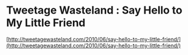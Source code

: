 <!--
id: 779556899
link: http://tumblr.atmos.org/post/779556899/tweetage-wasteland-say-hello-to-my-little-friend
slug: tweetage-wasteland-say-hello-to-my-little-friend
date: Tue Jul 06 2010 20:54:34 GMT-0700 (PDT)
publish: 2010-07-06
tags: 
title: Tweetage Wasteland : Say Hello to My Little Friend
-->


Tweetage Wasteland : Say Hello to My Little Friend
==================================================

[http://tweetagewasteland.com/2010/06/say-hello-to-my-little-friend/](http://tweetagewasteland.com/2010/06/say-hello-to-my-little-friend/)

